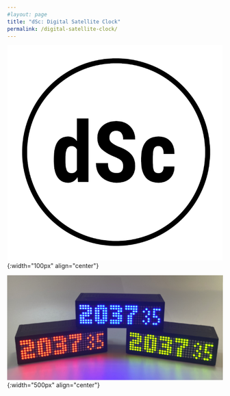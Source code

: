 ```yaml
---
#layout: page
title: "dSc: Digital Satellite Clock"
permalink: /digital-satellite-clock/
---
```


![dSc Logo](/digital-satellite-clock/logo-digital-satellite-clock-reduced.png){:width="100px" align="center"}


![dSc Logo](/digital-satellite-clock/yonne-rgb.png){:width="500px" align="center"}

